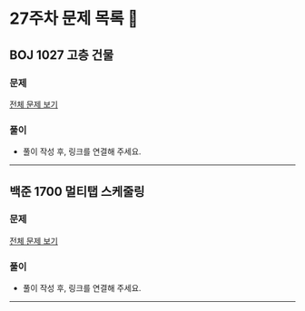 # 27주차 문제 목록 📝
## BOJ 1027 고층 건물
### 문제
[전체 문제 보기](https://www.acmicpc.net/problem/1027)

### 풀이
- 풀이 작성 후, 링크를 연결해 주세요. 
___
## 백준 1700 멀티탭 스케줄링
### 문제
[전체 문제 보기](https://www.acmicpc.net/problem/1700)

### 풀이
- 풀이 작성 후, 링크를 연결해 주세요. 
___
